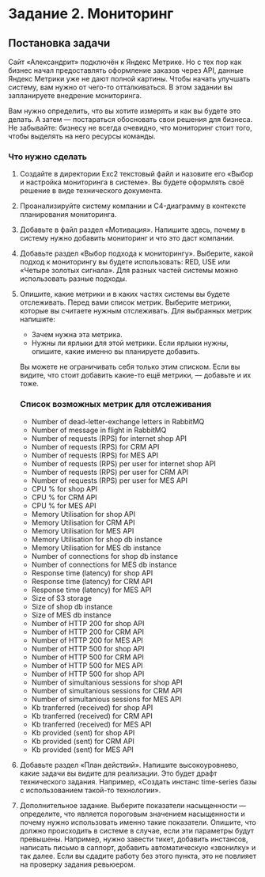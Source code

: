 # Задание 2. Мониторинг
## Постановка задачи
Сайт «Александрит» подключён к Яндекс Метрике. Но с тех пор как бизнес начал предоставлять оформление заказов через API, данные Яндекс Метрики уже не дают полной картины. Чтобы начать улучшать систему, вам нужно от чего-то отталкиваться. В этом задании вы запланируете внедрение мониторинга.

Вам нужно определить, что вы хотите измерять и как вы будете это делать. А затем —  постараться обосновать свои решения для бизнеса. Не забывайте: бизнесу не всегда очевидно, что мониторинг стоит того, чтобы выделять на него ресурсы команды.

### Что нужно сделать
1. Создайте в директории Exc2 текстовый файл и назовите его «Выбор и настройка мониторинга в системе». Вы будете оформлять своё решение в виде технического документа.
1. Проанализируйте систему компании и C4-диаграмму в контексте планирования мониторинга.
1. Добавьте в файл раздел «Мотивация». Напишите здесь, почему в систему нужно добавить мониторинг и что это даст компании.
1. Добавьте раздел «Выбор подхода к мониторингу». Выберите, какой подход к мониторингу вы будете использовать: RED, USE или «Четыре золотых сигнала». Для разных частей системы можно использовать разные подходы.
1. Опишите, какие метрики и в каких частях системы вы будете отслеживать. Перед вами список метрик. Выберите метрики, которые вы считаете нужным отслеживать. Для выбранных метрик напишите:
   - Зачем нужна эта метрика.
   - Нужны ли ярлыки для этой метрики. Если ярлыки нужны, опишите, какие именно вы планируете добавить.

   Вы можете не ограничивать себя только этим списком. Если вы видите, что стоит добавить какие-то ещё метрики, — добавьте и их тоже.

    ### Список возможных метрик для отслеживания

    - Number of dead-letter-exchange letters in RabbitMQ
    - Number of message in flight in RabbitMQ
    - Number of requests (RPS) for internet shop API
    - Number of requests (RPS) for CRM API
    - Number of requests (RPS) for MES API
    - Number of requests (RPS) per user for internet shop API
    - Number of requests (RPS) per user for CRM API
    - Number of requests (RPS) per user for MES API
    - CPU % for shop API
    - CPU % for CRM API
    - CPU % for MES API
    - Memory Utilisation for shop API
    - Memory Utilisation for CRM API
    - Memory Utilisation for MES API
    - Memory Utilisation for shop db instance
    - Memory Utilisation for MES db instance
    - Number of connections for shop db instance
    - Number of connections for MES db instance
    - Response time (latency) for shop API
    - Response time (latency) for CRM API
    - Response time (latency) for MES API
    - Size of S3 storage
    - Size of shop db instance
    - Size of MES db instance
    - Number of HTTP 200 for shop API
    - Number of HTTP 200 for CRM API
    - Number of HTTP 200 for MES API
    - Number of HTTP 500 for shop API
    - Number of HTTP 500 for CRM API
    - Number of HTTP 500 for MES API
    - Number of HTTP 500 for shop API
    - Number of simultanious sessions for shop API
    - Number of simultanious sessions for CRM API
    - Number of simultanious sessions for MES API
    - Kb tranferred (received) for shop API
    - Kb tranferred (received) for CRM API
    - Kb tranferred (received) for MES API
    - Kb provided (sent) for shop API
    - Kb provided (sent) for CRM API
    - Kb provided (sent) for MES API

1. Добавьте раздел «План действий». Напишите высокоуровнево, какие задачи вы видите для реализации. Это будет драфт технического задания. Например, «Создать инстанс time-series базы с использованием такой-то технологии».

1. Дополнительное задание. Выберите показатели насыщенности — определите, что является пороговым значением насыщенности и почему нужно использовать именно такие показатели. Опишите, что должно происходить в системе в случае, если эти параметры будут превышены. Например, нужно завести тикет, добавить инстансов, написать письмо в саппорт, добавить автоматическую «звонилку» и так далее. Если вы сдадите работу без этого пункта, это не повлияет на проверку задания ревьюером.
